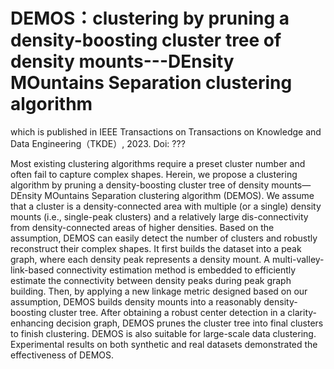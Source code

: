 # DEMOS：clustering by pruning a density-boosting cluster tree of density mounts---DEnsity MOuntains Separation clustering algorithm

which is published in IEEE Transactions on Transactions on Knowledge and Data Engineering（TKDE）, 2023. Doi: ???


Most existing clustering algorithms require a preset cluster number and often fail to capture complex shapes. Herein, we propose a clustering algorithm by pruning a density-boosting cluster tree of density mounts—DEnsity MOuntains Separation clustering algorithm (DEMOS). We assume that a cluster is a density-connected area with multiple (or a single) density mounts (i.e., single-peak clusters) and a relatively large dis-connectivity from density-connected areas of higher densities. Based on the assumption, DEMOS can easily detect the number of clusters and robustly reconstruct their complex shapes. It first builds the dataset into a peak graph, where each density peak represents a density mount. A multi-valley-link-based connectivity estimation method is embedded to efficiently estimate the connectivity between density peaks during peak graph building. Then, by applying a new linkage metric designed based on our assumption, DEMOS builds density mounts into a reasonably density-boosting cluster tree. After obtaining a robust center detection in a clarity-enhancing decision graph, DEMOS prunes the cluster tree into final clusters to finish clustering. DEMOS is also suitable for large-scale data clustering. Experimental results on both synthetic and real datasets demonstrated the effectiveness of DEMOS.
